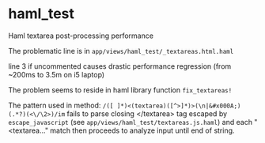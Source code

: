 haml_test
=========

Haml textarea post-processing performance

The problematic line is in `app/views/haml_test/_textareas.html.haml`

line 3 if uncommented causes drastic performance regression (from ~200ms to 3.5m on i5 laptop)

The problem seems to reside in haml library function `fix_textareas!`

The pattern used in method: `/([ ]*)<(textarea)([^>]*)>(\n|&#x000A;)(.*?)(<\/\2>)/im`
fails to parse closing <\/textarea> tag escaped by `escape_javascript`
(see `app/views/haml_test/textareas.js.haml`)
and each "<textarea..." match then proceeds to analyze input until end of string.
